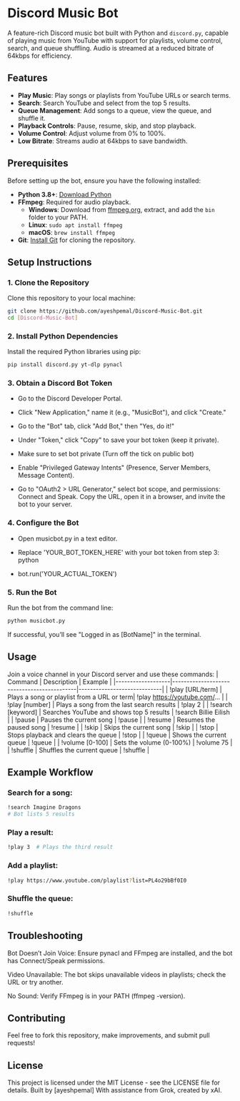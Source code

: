 # Discord Music Bot

A feature-rich Discord music bot built with Python and `discord.py`, capable of playing music from YouTube with support for playlists, volume control, search, and queue shuffling. Audio is streamed at a reduced bitrate of 64kbps for efficiency.

## Features
- **Play Music**: Play songs or playlists from YouTube URLs or search terms.
- **Search**: Search YouTube and select from the top 5 results.
- **Queue Management**: Add songs to a queue, view the queue, and shuffle it.
- **Playback Controls**: Pause, resume, skip, and stop playback.
- **Volume Control**: Adjust volume from 0% to 100%.
- **Low Bitrate**: Streams audio at 64kbps to save bandwidth.

## Prerequisites
Before setting up the bot, ensure you have the following installed:
- **Python 3.8+**: [Download Python](https://www.python.org/downloads/)
- **FFmpeg**: Required for audio playback.
  - **Windows**: Download from [ffmpeg.org](https://ffmpeg.org/download.html), extract, and add the `bin` folder to your PATH.
  - **Linux**: `sudo apt install ffmpeg`
  - **macOS**: `brew install ffmpeg`
- **Git**: [Install Git](https://git-scm.com/downloads) for cloning the repository.


## Setup Instructions

### 1. Clone the Repository
Clone this repository to your local machine:
```bash
git clone https://github.com/ayeshpemal/Discord-Music-Bot.git
cd [Discord-Music-Bot]
```

### 2. Install Python Dependencies
Install the required Python libraries using pip:
```bash
pip install discord.py yt-dlp pynacl
```

### 3. Obtain a Discord Bot Token
- Go to the Discord Developer Portal.

- Click "New Application," name it (e.g., "MusicBot"), and click "Create."

- Go to the "Bot" tab, click "Add Bot," then "Yes, do it!"

- Under "Token," click "Copy" to save your bot token (keep it private).

- Make sure to set bot private (Turn off the tick on public bot)

- Enable "Privileged Gateway Intents" (Presence, Server Members, Message Content).

- Go to "OAuth2 > URL Generator," select bot scope, and permissions: Connect and Speak. Copy the URL, open it in a browser, and invite the bot to your server.

### 4. Configure the Bot
- Open musicbot.py in a text editor.

- Replace 'YOUR_BOT_TOKEN_HERE' with your bot token from step 3:
python

- bot.run('YOUR_ACTUAL_TOKEN')

### 5. Run the Bot
Run the bot from the command line:
```bash
python musicbot.py
```

If successful, you’ll see "Logged in as [BotName]" in the terminal.

## Usage
Join a voice channel in your Discord server and use these commands:
| Command           | Description                                | Example                     |
|-------------------|--------------------------------------------|-----------------------------|
| !play [URL/term]  | Plays a song or playlist from a URL or term| !play https://youtube.com/... |
| !play [number]    | Plays a song from the last search results  | !play 2                     |
| !search [keyword] | Searches YouTube and shows top 5 results   | !search Billie Eilish       |
| !pause            | Pauses the current song                    | !pause                      |
| !resume           | Resumes the paused song                    | !resume                     |
| !skip             | Skips the current song                     | !skip                       |
| !stop             | Stops playback and clears the queue        | !stop                       |
| !queue            | Shows the current queue                    | !queue                      |
| !volume [0-100]   | Sets the volume (0-100%)                   | !volume 75                  |
| !shuffle          | Shuffles the current queue                 | !shuffle                    |

## Example Workflow
### Search for a song:
```bash
!search Imagine Dragons
# Bot lists 5 results
```

### Play a result:
```bash
!play 3  # Plays the third result
```

### Add a playlist:
```bash
!play https://www.youtube.com/playlist?list=PL4o29bBf0I0
```

### Shuffle the queue:
```bash
!shuffle
```

## Troubleshooting
Bot Doesn’t Join Voice: Ensure pynacl and FFmpeg are installed, and the bot has Connect/Speak permissions.

Video Unavailable: The bot skips unavailable videos in playlists; check the URL or try another.

No Sound: Verify FFmpeg is in your PATH (ffmpeg -version).

## Contributing
Feel free to fork this repository, make improvements, and submit pull requests!

## License
This project is licensed under the MIT License - see the LICENSE file for details.
Built by [ayeshpemal]
With assistance from Grok, created by xAI.



